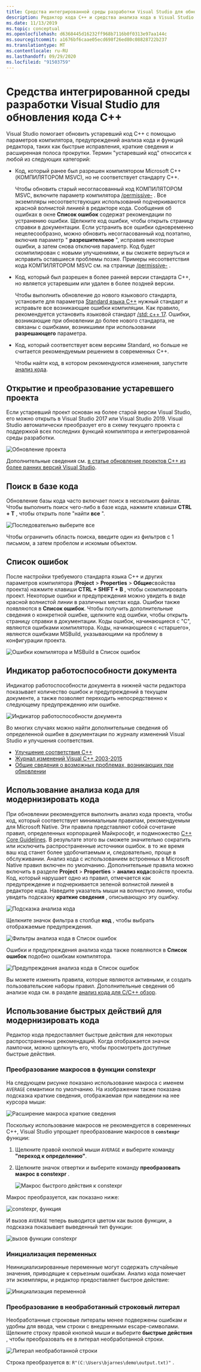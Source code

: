 ```yaml
---
title: Средства интегрированной среды разработки Visual Studio для обновления кода C++
description: Редактор кода C++ и средства анализа кода в Visual Studio позволяют модернизировать базу кода C++.
ms.date: 11/13/2019
ms.topic: conceptual
ms.openlocfilehash: d6368445d16232ff968b7116b0f0313e97aa144c
ms.sourcegitcommit: a1676bf6caae05ecd698f26ed80c08828722b237
ms.translationtype: MT
ms.contentlocale: ru-RU
ms.lasthandoff: 09/29/2020
ms.locfileid: "91503759"
---
```

# <a name="visual-studio-ide-tools-for-upgrading-c-code"></a>Средства интегрированной среды разработки Visual Studio для обновления кода C++

Visual Studio помогает обновить устаревший код C++ с помощью параметров компилятора, предупреждений анализа кода и функций редактора, таких как быстрые исправления, краткие сведения и расширенная полоса прокрутки. Термин "устаревший код" относится к любой из следующих категорий:

- Код, который ранее был разрешен компилятором Microsoft C++ (КОМПИЛЯТОРОМ MSVC), но не соответствует стандарту C++.

   Чтобы обновить старый несогласованный код КОМПИЛЯТОРОМ MSVC, включите параметр компилятора [/permissive-](../build/reference/permissive-standards-conformance.md) . Все экземпляры несоответствующих использований подчеркиваются красной волнистой линией в редакторе кода. Сообщения об ошибках в окне **Список ошибок** содержат рекомендации по устранению ошибки. Щелкните код ошибки, чтобы открыть страницу справки в документации. Если устранить все ошибки одновременно нецелесообразно, можно обновить несогласованный код поэтапно, включив параметр " **разрешительное** ", исправив некоторые ошибки, а затем снова отключив параметр. Код будет скомпилирован с новыми улучшениями, и вы сможете вернуться и исправить оставшиеся проблемы позже. Примеры несоответствия кода КОМПИЛЯТОРОМ MSVC см. на странице [/permissive-](../build/reference/permissive-standards-conformance.md) .

- Код, который был разрешен в более ранней версии стандарта C++, но является устаревшим или удален в более поздней версии.

   Чтобы выполнить обновление до нового языкового стандарта, установите для параметра [Standard языка C++](../build/reference/std-specify-language-standard-version.md) нужный стандарт и исправьте все возникающие ошибки компиляции. Как правило, рекомендуется установить языковой стандарт [/std: c++ 17](../build/reference/std-specify-language-standard-version.md). Ошибки, возникающие при обновлении до более нового стандарта, не связаны с ошибками, возникшими при использовании **разрешающего** параметра.

- Код, который соответствует всем версиям Standard, но больше не считается рекомендуемым решением в современных C++.

   Чтобы найти код, в котором рекомендуются изменения, запустите [анализ кода](../code-quality/code-analysis-for-c-cpp-overview.md).

## <a name="open-and-convert-a-legacy-project"></a>Открытие и преобразование устаревшего проекта

Если устаревший проект основан на более старой версии Visual Studio, его можно открыть в Visual Studio 2017 или Visual Studio 2019. Visual Studio автоматически преобразует его в схему текущего проекта с поддержкой всех последних функций компилятора и интегрированной среды разработки.

![Обновление проекта](media/upgrade-dialog-v142.png "Обновление проекта")

Дополнительные сведения см. [в статье обновление проектов C++ из более ранних версий Visual Studio](upgrading-projects-from-earlier-versions-of-visual-cpp.md).

## <a name="search-the-code-base"></a>Поиск в базе кода

Обновление базы кода часто включает поиск в нескольких файлах. Чтобы выполнить поиск чего-либо в базе кода, нажмите клавиши **CTRL + T** , чтобы открыть поле "найти **все** ".

![Последовательно выберите все](media/go-to-all.png "Последовательно выберите все")

Чтобы ограничить область поиска, введите один из фильтров с 1 письмом, а затем пробелом и искомым объектом.

## <a name="error-list"></a>Список ошибок

После настройки требуемого стандарта языка C++ и других параметров компилятора (**Project**  >  **Properties**  >  **Общие**свойства проекта) нажмите клавиши **CTRL + SHIFT + B** , чтобы скомпилировать проект. Некоторые ошибки и предупреждения можно увидеть в виде красной волнистой линии в различных местах кода. Ошибки также появляются в **Список ошибок**. Чтобы получить дополнительные сведения о конкретной ошибке, щелкните код ошибки, чтобы открыть страницу справки в документации. Коды ошибок, начинающиеся с "C", являются ошибками компилятора. Коды, начинающиеся с «старшего», являются ошибками MSBuild, указывающими на проблему в конфигурации проекта.

![Ошибки компилятора и MSBuild в Список ошибок](media/compiler-error-list.png "Ошибки компилятора и MSBuild в Список ошибок")

## <a name="document-health-indicator"></a>Индикатор работоспособности документа

Индикатор работоспособности документа в нижней части редактора показывает количество ошибок и предупреждений в текущем документе, а также позволяет переходить непосредственно к следующему предупреждению или ошибке.

![Индикатор работоспособности документа](media/document-health-indicator.png "Индикатор работоспособности документа")

Во многих случаях можно найти дополнительные сведения об определенной ошибке в документации по журналу изменений Visual Studio и улучшения соответствия.

- [Улучшение соответствия C++](../overview/cpp-conformance-improvements.md)
- [Журнал изменений Visual C++ 2003-2015](visual-cpp-change-history-2003-2015.md)
- [Общие сведения о возможных проблемах, возникающих при обновлении](overview-of-potential-upgrade-issues-visual-cpp.md)

## <a name="use-code-analysis-to-modernize-your-code"></a>Использование анализа кода для модернизировать кода

При обновлении рекомендуется выполнить анализ кода проекта, чтобы код, который соответствует минимальным правилам, рекомендуемым для Microsoft Native. Эти правила представляют собой сочетание правил, определенных корпорацией Майкрософт, и подмножество [C++ Core Guidelines](https://isocpp.github.io/CppCoreGuidelines/CppCoreGuidelines). В результате этого вы сможете значительно сократить или исключить распространенные источники ошибок. в то же время ваш код станет более удобочитаемым и, следовательно, проще в обслуживании. Анализ кода с использованием встроенных в Microsoft Native правил включен по умолчанию. Дополнительные правила можно включить в разделе **Project**  >  **Properties**  >  **анализ кода**свойств проекта. Код, который нарушает одно из правил, отмечается как предупреждение и подчеркивается зеленой волнистой линией в редакторе кода. Наведите указатель мыши на волнистую линию, чтобы увидеть подсказку **краткие сведения** , описывающую эту ошибку.

![Подсказка анализа кода](media/code-analysis-tooltip.png "Предупреждение анализа кода")

Щелкните значок фильтра в столбце **код** , чтобы выбрать отображаемые предупреждения.

![Фильтры анализа кода в Список ошибок](media/code-analysis-filter.png "Фильтры анализа кода в Список ошибок")

Ошибки и предупреждения анализа кода также появляются в **Список ошибок** подобно ошибкам компилятора.

![Предупреждения анализа кода в Список ошибок](media/code-analysis-error-list.png "Предупреждения анализа кода в Список ошибок")

Вы можете изменить правила, которые являются активными, и создать пользовательские наборы правил. Дополнительные сведения об анализе кода см. в разделе [анализ кода для C/C++ обзор](../code-quality/code-analysis-for-c-cpp-overview.md).

## <a name="use-quick-actions-to-modernize-code"></a>Использование быстрых действий для модернизировать кода

Редактор кода предоставляет быстрые действия для некоторых распространенных рекомендаций. Когда отображается значок лампочки, можно щелкнуть его, чтобы просмотреть доступные быстрые действия.

### <a name="convert-macros-to-constexpr-functions"></a>Преобразование макросов в функции constexpr

На следующем рисунке показано использование макроса с именем `AVERAGE` семантики по умолчанию. На изображении также показана подсказка краткие сведения, отображаемая при наведении на нее курсора мыши:

![Расширение макроса краткие сведения](media/macro-expansion-quick-info.png "Расширение макроса краткие сведения ToolTip")

Поскольку использование макросов не рекомендуется в современных C++, Visual Studio упрощает преобразование макросов в **`constexpr`** функции:

1. Щелкните правой кнопкой мыши `AVERAGE` и выберите команду **"переход к определению"**.
2. Щелкните значок отвертки и выберите команду **преобразовать макрос в constexpr** .

   ![Макрос быстрого действия к constexpr](media/quick-action-macro-to-constexpr.png "Макрос быстрого действия к constexpr")

Макрос преобразуется, как показано ниже:

![constexpr, функция](media/constexpr-function.png "constexpr, функция")

И вызов `AVERAGE` теперь выводится цветом как вызов функции, а подсказка показывает выведенный тип функции:

![вызов функции constexpr](media/constexpr-function-call.png "вызов функции constexpr")

### <a name="initialize-variables"></a>Инициализация переменных

Неинициализированные переменные могут содержать случайные значения, приводящие к серьезным ошибкам. Анализ кода помечает эти экземпляры, и редактор предоставляет быстрое действие:

![Инициализация переменной](media/init-variable.png "Быстрое действие инициализации переменной")

### <a name="convert-to-raw-string-literal"></a>Преобразование в необработанный строковый литерал

Необработанные строковые литералы менее подвержены ошибкам и удобны для ввода, чем строки с внедренными escape-символами. Щелкните строку правой кнопкой мыши и выберите **быстрые действия** , чтобы преобразовать ее в литерал необработанной строки.

![Литерал необработанной строки](media/raw-string-literal.png "Литерал необработанной строки")

Строка преобразуется в: `R"(C:\Users\bjarnes\demo\output.txt)"` .
